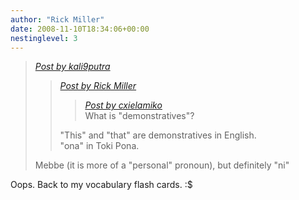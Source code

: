 ```yaml
---
author: "Rick Miller"
date: 2008-11-10T18:34:06+00:00
nestinglevel: 3
---
```

> [_Post by kali9putra_](/492RLSw5/demonstratives#post3)  
> 
> > [_Post by Rick Miller_](/492RLSw5/demonstratives#post2)  
> > 
> > > [_Post by cxielamiko_](/492RLSw5/demonstratives#post1)  
> > > What is "demonstratives"?  
> > > 
> > 
> > "This" and "that" are demonstratives in English.  
> > "ona" in Toki Pona.  
> > 
> 
> Mebbe (it is more of a "personal" pronoun), but definitely "ni"  
> 

Oops. Back to my vocabulary flash cards. :$